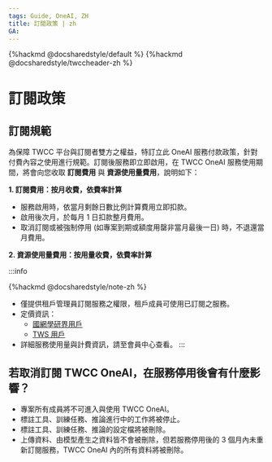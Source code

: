 ```yaml
---
tags: Guide, OneAI, ZH
title: 訂閱政策 | zh
GA: 
---
```


{%hackmd @docsharedstyle/default %}
{%hackmd @docsharedstyle/twccheader-zh %}

# 訂閱政策

## 訂閱規範

為保障 TWCC 平台與訂閱者雙方之權益，特訂立此 OneAI 服務付款政策，針對付費內容之使用進行規範。訂閱後服務即立即啟用，在 TWCC OneAI 服務使用期間，將會向您收取 **訂閱費用** 與 **資源使用量費用**，說明如下：

**1. 訂閱費用：按月收費，依費率計算**

- 服務啟用時，依當月剩餘日數比例計算費用立即扣款。
- 啟用後次月，於每月 1 日扣款整月費用。
- 取消訂閱或被強制停用 (如專案到期或額度用罄非當月最後一日) 時，不退還當月費用。

**2. 資源使用量費用：按用量收費，依費率計算**

:::info

{%hackmd @docsharedstyle/note-zh %}
- 僅提供租戶管理員訂閱服務之權限，租戶成員可使用已訂閱之服務。
- 定價資訊：
    - [<ins>國網學研界用戶</ins>](https://man.twcc.ai/@twccdocs/SJWlN3YDr?type=view) 
    - [<ins>TWS 用戶</ins>](https://man.twcc.ai/@twsdocs/pricing-zh)
- 詳細服務使用量與計費資訊，請至會員中心查看。
:::


## 若取消訂閱 TWCC OneAI，在服務停用後會有什麼影響？
- 專案所有成員將不可進入與使用 TWCC OneAI。
- 標註工具、訓練任務、推論進行中的工作將被停止。
- 標註工具、訓練任務、推論的設定檔將被刪除。
- 上傳資料、由模型產生之資料皆不會被刪除，但若服務停用後的 3 個月內未重新訂閱服務，TWCC OneAI 內的所有資料將被刪除。


